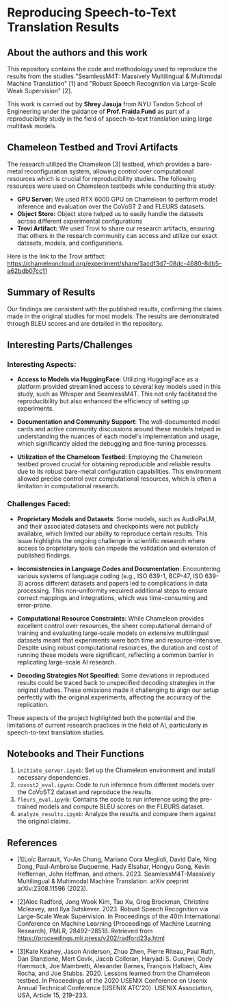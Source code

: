 
# Reproducing Speech-to-Text Translation Results

## About the authors and this work

This repository contains the code and methodology used to reproduce the results from the studies "SeamlessM4T: Massively Multilingual & Multimodal Machine Translation" [1] and "Robust Speech Recognition via Large-Scale Weak Supervision" [2]. 

This work is carried out by **Shrey Jasuja** from NYU Tandon School of Engineering under the guidance of **Prof. Fraida Fund** as part of a reproducibility study in the field of speech-to-text translation using large multitask models.

## Chameleon Testbed and Trovi Artifacts

The research utilized the Chameleon [3] testbed, which provides a bare-metal reconfiguration system, allowing control over computational resources which is crucial for reproducibility studies. The following resources were used on Chameleon testbeds while conducting this study:

- **GPU Server:** We used RTX 6000 GPU on Chameleon to perform model inference and evaluation over the CoVoST 2 and FLEURS datasets.
- **Object Store:** Object store helped us to easily handle the datasets across different experimental configurations
- **Trovi Artifact:** We used Trovi to share our research artifacts, ensuring that others in the research community can access and utilize our exact datasets, models, and configurations.

Here is the link to the Trovi artifact: https://chameleoncloud.org/experiment/share/3acdf3d7-08dc-4680-8db5-a62bdb07cc11

## Summary of Results

Our findings are consistent with the published results, confirming the claims made in the original studies for most models. The results are demonstrated through BLEU scores and are detailed in the repository.

## Interesting Parts/Challenges

### Interesting Aspects:

- **Access to Models via HuggingFace**: Utilizing HuggingFace as a platform provided streamlined access to several key models used in this study, such as Whisper and SeamlessM4T. This not only facilitated the reproducibility but also enhanced the efficiency of setting up experiments.
  
- **Documentation and Community Support**: The well-documented model cards and active community discussions around these models helped in understanding the nuances of each model's implementation and usage, which significantly aided the debugging and fine-tuning processes.

- **Utilization of the Chameleon Testbed**: Employing the Chameleon testbed proved crucial for obtaining reproducible and reliable results due to its robust bare-metal configuration capabilities. This environment allowed precise control over computational resources, which is often a limitation in computational research.

### Challenges Faced:

- **Proprietary Models and Datasets**: Some models, such as AudioPaLM, and their associated datasets and checkpoints were not publicly available, which limited our ability to reproduce certain results. This issue highlights the ongoing challenge in scientific research where access to proprietary tools can impede the validation and extension of published findings.

- **Inconsistencies in Language Codes and Documentation**: Encountering various systems of language coding (e.g., ISO 639-1, BCP-47, ISO 639-3) across different datasets and papers led to complications in data processing. This non-uniformity required additional steps to ensure correct mappings and integrations, which was time-consuming and error-prone.

- **Computational Resource Constraints**: While Chameleon provides excellent control over resources, the sheer computational demand of training and evaluating large-scale models on extensive multilingual datasets meant that experiments were both time and resource-intensive. Despite using robust computational resources, the duration and cost of running these models were significant, reflecting a common barrier in replicating large-scale AI research.

- **Decoding Strategies Not Specified**: Some deviations in reproduced results could be traced back to unspecified decoding strategies in the original studies. These omissions made it challenging to align our setup perfectly with the original experiments, affecting the accuracy of the replication.

These aspects of the project highlighted both the potential and the limitations of current research practices in the field of AI, particularly in speech-to-text translation studies.


## Notebooks and Their Functions

1. `initiate_server.ipynb`: Set up the Chameleon environment and install necessary dependencies.
2. `covost2_eval.ipynb`: Code to run inference from different models over the CoVoST2 dataset and reproduce the results.
3. `fleurs_eval.ipynb`: Contains the code to run inference using the pre-trained models and compute BLEU scores on the FLEURS dataset.
4. `analyze_results.ipynb`: Analyze the results and compare them against the original claims.

## References

- [1]Loı̈c Barrault, Yu-An Chung, Mariano Cora Meglioli, David Dale, Ning Dong, Paul-Ambroise Duquenne, Hady Elsahar, Hongyu Gong, Kevin Heffernan, John Hoffman, and others. 2023. SeamlessM4T-Massively Multilingual & Multimodal Machine Translation. arXiv preprint arXiv:2308.11596 (2023).

- [2]Alec Radford, Jong Wook Kim, Tao Xu, Greg Brockman, Christine Mcleavey, and Ilya Sutskever. 2023. Robust Speech Recognition via Large-Scale Weak Supervision. In Proceedings of the 40th International Conference on Machine Learning (Proceedings of Machine Learning Research), PMLR, 28492–28518. Retrieved from https://proceedings.mlr.press/v202/radford23a.html


- [3]Kate Keahey, Jason Anderson, Zhuo Zhen, Pierre Riteau, Paul Ruth, Dan Stanzione, Mert Cevik, Jacob Colleran, Haryadi S. Gunawi, Cody Hammock, Joe Mambretti, Alexander Barnes, François Halbach, Alex Rocha, and Joe Stubbs. 2020. Lessons learned from the Chameleon testbed. In Proceedings of the 2020 USENIX Conference on Usenix Annual Technical Conference (USENIX ATC'20). USENIX Association, USA, Article 15, 219–233.


